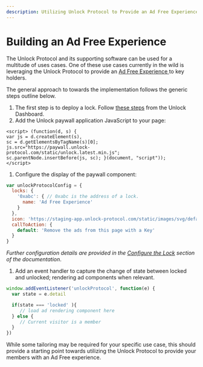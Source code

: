 ```yaml
---
description: Utilizing Unlock Protocol to Provide an Ad Free Experience to Members
---
```


# Building an Ad Free Experience

The Unlock Protocol and its supporting software can be used for a multitude of uses cases. One of these use cases currently in the wild is leveraging the Unlock Protocol to provide an [Ad Free Experience ](https://www.forbes.com/sites/cbovaird/2020/01/15/what-really-drove-bitcoins-new-years-rally)to key holders.

The general approach to towards the implementation follows the generic steps outline below.

1. The first step is to deploy a lock. Follow [these steps](https://docs.unlock-protocol.com/#create-a-lock) from the Unlock Dashboard.
2. Add the Unlock paywall application JavaScript to your page:

```markup
<script> (function(d, s) {
var js = d.createElement(s),
sc = d.getElementsByTagName(s)[0];
js.src="https://paywall.unlock-protocol.com/static/unlock.latest.min.js";
sc.parentNode.insertBefore(js, sc); }(document, "script"));
</script>
```

1. Configure the display of the paywall component:

```javascript
var unlockProtocolConfig = { 
  locks: {
    '0xabc': { // 0xabc is the address of a lock.
      name: 'Ad Free Experience'
    }
  },
  icon: 'https://staging-app.unlock-protocol.com/static/images/svg/default.svg', 
  callToAction: {
    default: 'Remove the ads from this page with a Key'
  }
}
```

_Further configuration details are provided in the_ [_Configure the Lock_](../../#install-a-lock-on-a-web-page) _section of the documentation_.

1. Add an event handler to capture the change of state between locked and unlocked; rendering ad components when relevant.

```javascript
window.addEventListener('unlockProtocol', function(e) {
  var state = e.detail

  if(state === 'locked' ){
     // load ad rendering component here
  } else {
     // Current visitor is a member
  }  
})
```

While some tailoring may be required for your specific use case, this should provide a starting point towards utilizing the Unlock Protocol to provide your members with an Ad Free experience.

